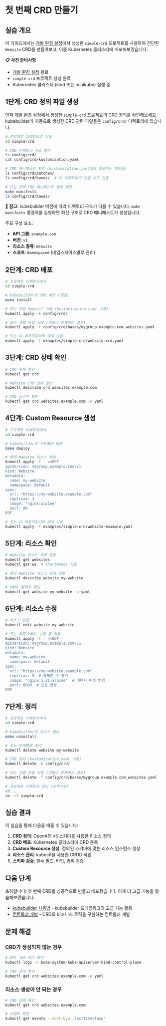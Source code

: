# 첫 번째 CRD 만들기

## 실습 개요

이 가이드에서는 [개발 환경 설정](./02-environment-setup.md)에서 생성한 `simple-crd` 프로젝트를 사용하여 간단한 `Website` CRD를 만들어보고, 이를 Kubernetes 클러스터에 배포해보겠습니다.

**📋 사전 준비사항**
- [개발 환경 설정](./02-environment-setup.md) 완료
- `simple-crd` 프로젝트 생성 완료
- Kubernetes 클러스터 (kind 또는 minikube) 실행 중

## 1단계: CRD 정의 파일 생성

먼저 [개발 환경 설정](./02-environment-setup.md)에서 생성한 `simple-crd` 프로젝트의 CRD 정의를 확인해보세요. kubebuilder가 자동으로 생성한 CRD 관련 파일들은 `config/crd/` 디렉토리에 있습니다.

```bash
# 프로젝트 디렉토리로 이동
cd simple-crd

# CRD 디렉토리 구조 확인
ls config/crd/
cat config/crd/kustomization.yaml

# CRD 매니페스트 확인 (kustomization.yaml에서 참조하는 파일들)
ls config/crd/patches/
ls config/crd/bases/  # 이 디렉토리가 있을 수도 있음

# 또는 전체 CRD 매니페스트 생성 확인
make manifests
ls config/crd/bases/
```

**📝 참고**: kubebuilder 버전에 따라 디렉토리 구조가 다를 수 있습니다. `make manifests` 명령어를 실행하면 최신 구조로 CRD 매니페스트가 생성됩니다.

주요 구성 요소:
- **API 그룹**: `example.com`
- **버전**: `v1`
- **리소스 종류**: `Website`
- **스코프**: `Namespaced` (네임스페이스별로 관리)

## 2단계: CRD 배포

```bash
# 프로젝트 디렉토리에서
cd simple-crd

# kubebuilder로 CRD 배포 (권장)
make install

# 또는 직접 kubectl 사용 (kustomization.yaml 사용)
kubectl apply -k config/crd/

# 또는 개별 파일 사용 (파일이 존재하는 경우)
kubectl apply -f config/crd/bases/mygroup.example.com_websites.yaml

# 또는 이 레포지토리의 예제 사용
kubectl apply -f examples/simple-crd/website-crd.yaml
```

## 3단계: CRD 상태 확인

```bash
# CRD 목록 확인
kubectl get crd

# Website CRD 상세 정보
kubectl describe crd websites.example.com

# CRD 스키마 확인
kubectl get crd websites.example.com -o yaml
```

## 4단계: Custom Resource 생성

```bash
# 프로젝트 디렉토리에서
cd simple-crd

# kubebuilder로 컨트롤러 배포
make deploy

# 예제 Website 리소스 생성
kubectl apply -f - <<EOF
apiVersion: mygroup.example.com/v1
kind: Website
metadata:
  name: my-website
  namespace: default
spec:
  url: "https://my-website.example.com"
  replicas: 3
  image: "nginx:alpine"
  port: 80
EOF

# 또는 이 레포지토리의 예제 사용
kubectl apply -f examples/simple-crd/website-example.yaml
```

## 5단계: 리소스 확인

```bash
# Website 리소스 목록 확인
kubectl get websites
kubectl get ws  # shortNames 사용

# 특정 Website 리소스 상세 정보
kubectl describe website my-website

# YAML 형태로 확인
kubectl get website my-website -o yaml
```

## 6단계: 리소스 수정

```bash
# 리소스 편집
kubectl edit website my-website

# 또는 직접 YAML 수정 후 적용
kubectl apply -f - <<EOF
apiVersion: mygroup.example.com/v1
kind: Website
metadata:
  name: my-website
  namespace: default
spec:
  url: "https://my-website.example.com"
  replicas: 5  # 복제본 수 증가
  image: "nginx:1.21-alpine"  # 이미지 버전 변경
  port: 8080  # 포트 변경
EOF
```

## 7단계: 정리

```bash
# 프로젝트 디렉토리에서
cd simple-crd

# kubebuilder로 리소스 정리
make uninstall

# 또는 단계별로 정리
kubectl delete website my-website

# CRD 정리 (kustomization.yaml 사용)
kubectl delete -k config/crd/

# 또는 개별 파일 사용 (파일이 존재하는 경우)
kubectl delete -f config/crd/bases/mygroup.example.com_websites.yaml

# 프로젝트 디렉토리 정리 (선택사항)
cd ..
rm -rf simple-crd
```

## 실습 결과

이 실습을 통해 다음을 배울 수 있습니다:

1. **CRD 정의**: OpenAPI v3 스키마를 사용한 리소스 정의
2. **CRD 배포**: Kubernetes 클러스터에 CRD 등록
3. **Custom Resource 생성**: 정의된 스키마에 맞는 리소스 인스턴스 생성
4. **리소스 관리**: kubectl을 사용한 CRUD 작업
5. **스키마 검증**: 필수 필드, 타입, 범위 검증

## 다음 단계

축하합니다! 첫 번째 CRD를 성공적으로 만들고 배포했습니다. 이제 더 고급 기능을 학습해보겠습니다:

- [kubebuilder 사용법](./04-kubebuilder-guide.md) - kubebuilder 프레임워크의 고급 기능 활용
- [컨트롤러 개발](./05-controller-development.md) - CRD의 비즈니스 로직을 구현하는 컨트롤러 개발

## 문제 해결

### CRD가 생성되지 않는 경우
```bash
# API 서버 로그 확인
kubectl logs -n kube-system kube-apiserver-kind-control-plane

# CRD 상태 확인
kubectl get crd websites.example.com -o yaml
```

### 리소스 생성이 안 되는 경우
```bash
# CRD 상태 확인
kubectl get crd websites.example.com

# 이벤트 확인
kubectl get events --sort-by='.lastTimestamp'
```
